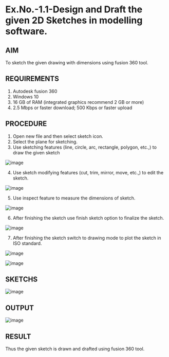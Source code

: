 # Ex.No.-1.1-Design and Draft the given 2D Sketches in modelling software.

## AIM

To sketch the given drawing with dimensions using fusion 360 tool.

## REQUIREMENTS

  1. Autodesk fusion 360
  2. Windows 10
  3. 16 GB of RAM (integrated graphics recommend 2 GB or more)
  4. 2.5 Mbps or faster download; 500 Kbps or faster upload 
  
## PROCEDURE

1.	Open new file and then select sketch icon.
2.	Select the plane for sketching. 
3.	Use sketching features (line, circle, arc, rectangle, polygon, etc.,) to draw the given sketch

![image](https://user-images.githubusercontent.com/113594316/198206497-ca83d495-119b-45cd-b43d-8ca3ea7e9544.png)

4.	Use sketch modifying features (cut, trim, mirror, move, etc.,) to edit the sketch.

![image](https://user-images.githubusercontent.com/113594316/198206562-68463016-3f32-4a87-aa5b-7a17dd023b31.png)

5.	Use inspect feature to measure the dimensions of sketch.

![image](https://user-images.githubusercontent.com/113594316/198206621-6348e8a3-4bbd-4a1f-96d3-db16fbf933d9.png)

6.	After finishing the sketch use finish sketch option to finalize the sketch.

![image](https://user-images.githubusercontent.com/113594316/198206639-31c4bdb5-b13e-4106-bcf5-125c294aa03e.png)

7.	After finishing the sketch switch to drawing mode to plot the sketch in ISO standard.

![image](https://user-images.githubusercontent.com/113594316/198206697-2e3ead2b-7d1e-436e-bc36-aa2e73c1e78e.png)

![image](https://user-images.githubusercontent.com/113594316/198206721-8ad45462-2675-4be2-964f-621c8fc4490e.png)


## SKETCHS
![image](https://user-images.githubusercontent.com/113594316/198208087-87ed794e-5f1c-4583-82e0-f29699dfc305.png)

## OUTPUT
![image](https://github.com/ligneshwar/Ex.No.-1.1---Design-and-Draft-the-given-2D-Sketches-in-modelling-software./assets/149365037/910e9c7d-1ee0-4428-9c6f-7af03b134c40)


## RESULT
Thus the given sketch is drawn and drafted using fusion 360 tool.
